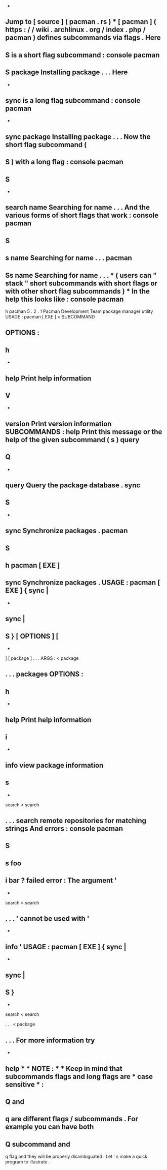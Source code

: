 *
Jump
to
[
source
]
(
pacman
.
rs
)
*
[
pacman
]
(
https
:
/
/
wiki
.
archlinux
.
org
/
index
.
php
/
pacman
)
defines
subcommands
via
flags
.
Here
-
S
is
a
short
flag
subcommand
:
console
pacman
-
S
package
Installing
package
.
.
.
Here
-
-
sync
is
a
long
flag
subcommand
:
console
pacman
-
-
sync
package
Installing
package
.
.
.
Now
the
short
flag
subcommand
(
-
S
)
with
a
long
flag
:
console
pacman
-
S
-
-
search
name
Searching
for
name
.
.
.
And
the
various
forms
of
short
flags
that
work
:
console
pacman
-
S
-
s
name
Searching
for
name
.
.
.
pacman
-
Ss
name
Searching
for
name
.
.
.
*
(
users
can
"
stack
"
short
subcommands
with
short
flags
or
with
other
short
flag
subcommands
)
*
In
the
help
this
looks
like
:
console
pacman
-
h
pacman
5
.
2
.
1
Pacman
Development
Team
package
manager
utility
USAGE
:
pacman
[
EXE
]
<
SUBCOMMAND
>
OPTIONS
:
-
h
-
-
help
Print
help
information
-
V
-
-
version
Print
version
information
SUBCOMMANDS
:
help
Print
this
message
or
the
help
of
the
given
subcommand
(
s
)
query
-
Q
-
-
query
Query
the
package
database
.
sync
-
S
-
-
sync
Synchronize
packages
.
pacman
-
S
-
h
pacman
[
EXE
]
-
sync
Synchronize
packages
.
USAGE
:
pacman
[
EXE
]
{
sync
|
-
-
sync
|
-
S
}
[
OPTIONS
]
[
-
-
]
[
package
]
.
.
.
ARGS
:
<
package
>
.
.
.
packages
OPTIONS
:
-
h
-
-
help
Print
help
information
-
i
-
-
info
view
package
information
-
s
-
-
search
<
search
>
.
.
.
search
remote
repositories
for
matching
strings
And
errors
:
console
pacman
-
S
-
s
foo
-
i
bar
?
failed
error
:
The
argument
'
-
-
search
<
search
>
.
.
.
'
cannot
be
used
with
'
-
-
info
'
USAGE
:
pacman
[
EXE
]
{
sync
|
-
-
sync
|
-
S
}
-
-
search
<
search
>
.
.
.
<
package
>
.
.
.
For
more
information
try
-
-
help
*
*
NOTE
:
*
*
Keep
in
mind
that
subcommands
flags
and
long
flags
are
*
case
sensitive
*
:
-
Q
and
-
q
are
different
flags
/
subcommands
.
For
example
you
can
have
both
-
Q
subcommand
and
-
q
flag
and
they
will
be
properly
disambiguated
.
Let
'
s
make
a
quick
program
to
illustrate
.

